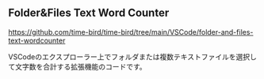 ## Folder&Files Text Word Counter

https://github.com/time-bird/time-bird/tree/main/VSCode/folder-and-files-text-wordcounter

VSCodeのエクスプローラー上でフォルダまたは複数テキストファイルを選択して文字数を合計する拡張機能のコードです。

<!--
**time-bird/time-bird** is a ✨ _special_ ✨ repository because its `README.md` (this file) appears on your GitHub profile.

Here are some ideas to get you started:

- 🔭 I’m currently working on ...
- 🌱 I’m currently learning ...
- 👯 I’m looking to collaborate on ...
- 🤔 I’m looking for help with ...
- 💬 Ask me about ...
- 📫 How to reach me: ...
- 😄 Pronouns: ...
- ⚡ Fun fact: ...
-->
